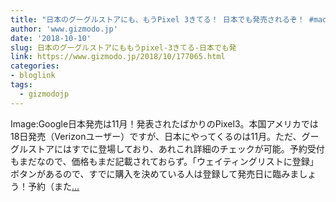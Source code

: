 ```yaml
---
title: "日本のグーグルストアにも、もうPixel 3きてる！ 日本でも発売されるぞ！ #madebygoogle"
author: 'www.gizmodo.jp'
date: '2018-10-10'
slug: 日本のグーグルストアにももうpixel-3きてる-日本でも発
link: https://www.gizmodo.jp/2018/10/177065.html
categories:
- bloglink
tags:
  - gizmodojp
---
```


Image:Google日本発売は11月！発表されたばかりのPixel3。本国アメリカでは18日発売（Verizonユーザー）ですが、日本にやってくるのは11月。ただ、グーグルストアにはすでに登場しており、あれこれ詳細のチェックが可能。予約受付もまだなので、価格もまだ記載されておらず。「ウェイティングリストに登録」ボタンがあるので、すでに購入を決めている人は登録して発売日に臨みましょう！予約（また[... <i class="fas fa-external-link-alt"></i>](https://www.gizmodo.jp/2018/10/177065.html)

